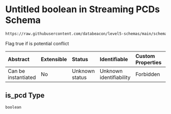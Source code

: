 # Untitled boolean in Streaming PCDs Schema

```txt
https://raw.githubusercontent.com/databeacon/level5-schemas/main/schemas/streaming/pcds.schema.json#/properties/is_pcd
```

Flag true if is potential conflict

| Abstract            | Extensible | Status         | Identifiable            | Custom Properties | Additional Properties | Access Restrictions | Defined In                                                                        |
| :------------------ | :--------- | :------------- | :---------------------- | :---------------- | :-------------------- | :------------------ | :-------------------------------------------------------------------------------- |
| Can be instantiated | No         | Unknown status | Unknown identifiability | Forbidden         | Allowed               | none                | [pcds.schema.json\*](../../out/streaming/pcds.schema.json "open original schema") |

## is\_pcd Type

`boolean`

